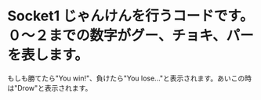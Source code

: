 # Socket1 じゃんけんを行うコードです。０～２までの数字がグー、チョキ、パーを表します。
もしも勝てたら"You win!"、負けたら"You lose..."と表示されます。あいこの時は"Drow"と表示されます。
